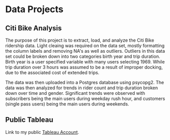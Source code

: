 # Data Projects

## Citi Bike Analysis

The purpose of this project is to extract, load, and analyze the Citi Bike ridership data. Light cleaing was required on the data set, mostly formatting the column labels and removing NA's as well as outliers. Outliers in this data set could be broken down into two categories birth year and trip duration. Birth year is a user specified variable with many users selecting 1969. While trip duration over 3 hours was assumed to be a result of improper docking, due to the associated cost of extended trips.

The data was then uploaded into a Postgres database using psycopg2. The data was then analyzed for trends in rider count and trip duration broken down over time and gender. Significant trends were observed with subscribers being the main users during weekday rush hour, and customers (single pass users) being the main users during weekends.


## Public Tableau

Link to my public [Tableau Account](https://public.tableau.com/app/profile/austin.marvin6543).
